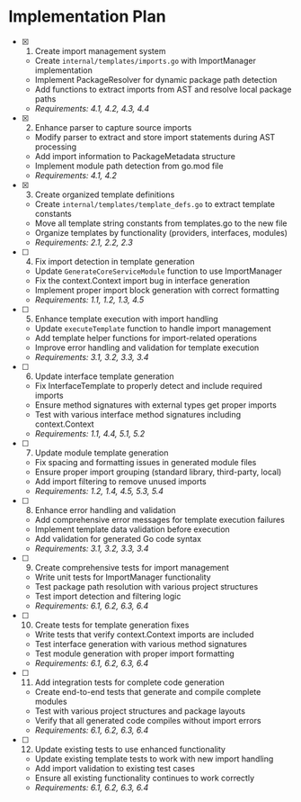 # Implementation Plan

- [x] 1. Create import management system
  - Create `internal/templates/imports.go` with ImportManager implementation
  - Implement PackageResolver for dynamic package path detection
  - Add functions to extract imports from AST and resolve local package paths
  - _Requirements: 4.1, 4.2, 4.3, 4.4_

- [x] 2. Enhance parser to capture source imports
  - Modify parser to extract and store import statements during AST processing
  - Add import information to PackageMetadata structure
  - Implement module path detection from go.mod file
  - _Requirements: 4.1, 4.2_

- [x] 3. Create organized template definitions
  - Create `internal/templates/template_defs.go` to extract template constants
  - Move all template string constants from templates.go to the new file
  - Organize templates by functionality (providers, interfaces, modules)
  - _Requirements: 2.1, 2.2, 2.3_

- [ ] 4. Fix import detection in template generation
  - Update `GenerateCoreServiceModule` function to use ImportManager
  - Fix the context.Context import bug in interface generation
  - Implement proper import block generation with correct formatting
  - _Requirements: 1.1, 1.2, 1.3, 4.5_

- [ ] 5. Enhance template execution with import handling
  - Update `executeTemplate` function to handle import management
  - Add template helper functions for import-related operations
  - Improve error handling and validation for template execution
  - _Requirements: 3.1, 3.2, 3.3, 3.4_

- [ ] 6. Update interface template generation
  - Fix InterfaceTemplate to properly detect and include required imports
  - Ensure method signatures with external types get proper imports
  - Test with various interface method signatures including context.Context
  - _Requirements: 1.1, 4.4, 5.1, 5.2_

- [ ] 7. Update module template generation
  - Fix spacing and formatting issues in generated module files
  - Ensure proper import grouping (standard library, third-party, local)
  - Add import filtering to remove unused imports
  - _Requirements: 1.2, 1.4, 4.5, 5.3, 5.4_

- [ ] 8. Enhance error handling and validation
  - Add comprehensive error messages for template execution failures
  - Implement template data validation before execution
  - Add validation for generated Go code syntax
  - _Requirements: 3.1, 3.2, 3.3, 3.4_

- [ ] 9. Create comprehensive tests for import management
  - Write unit tests for ImportManager functionality
  - Test package path resolution with various project structures
  - Test import detection and filtering logic
  - _Requirements: 6.1, 6.2, 6.3, 6.4_

- [ ] 10. Create tests for template generation fixes
  - Write tests that verify context.Context imports are included
  - Test interface generation with various method signatures
  - Test module generation with proper import formatting
  - _Requirements: 6.1, 6.2, 6.3, 6.4_

- [ ] 11. Add integration tests for complete code generation
  - Create end-to-end tests that generate and compile complete modules
  - Test with various project structures and package layouts
  - Verify that all generated code compiles without import errors
  - _Requirements: 6.1, 6.2, 6.3, 6.4_

- [ ] 12. Update existing tests to use enhanced functionality
  - Update existing template tests to work with new import handling
  - Add import validation to existing test cases
  - Ensure all existing functionality continues to work correctly
  - _Requirements: 6.1, 6.2, 6.3, 6.4_